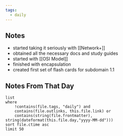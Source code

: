 ```yaml
---
tags:
  - daily
---
```

## Notes

- started taking it seriously with [[Network+]]
- obtained all the necessary docs and study guides
- started with [[OSI Model]]
- finished with encapsulation
- created first set of flash cards for subdomain 1.1

## Notes From That Day

```dataview
list
where
	!contains(file.tags, "daily") and
	contains(file.outlinks, this.file.link) or
	contains(string(file.frontmatter), string(dateformat(this.file.day,"yyyy-MM-dd")))
sort file.ctime asc
limit 50
```